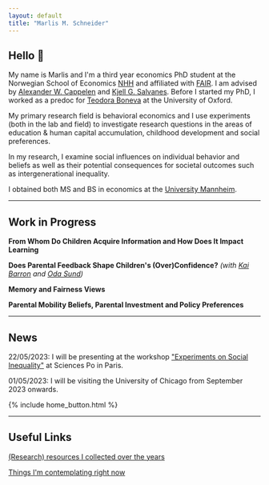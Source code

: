 ```yaml
---
layout: default
title: "Marlis M. Schneider"
---
```


## Hello 👋

My name is Marlis and I'm a third year economics PhD student at the Norwegian School of Economics [NHH](https://www.nhh.no/en/) and affiliated with [FAIR](https://www.nhh.no/en/research-centres/fair/). I am advised by [Alexander W. Cappelen](https://sites.google.com/view/alexander-w-cappelen/home) and [Kjell G. Salvanes](https://sites.google.com/view/kjellsalvanes/home). Before I started my PhD, I worked as a predoc for [Teodora Boneva](https://sites.google.com/site/bonevateodora/home) at the University of Oxford.

My primary research field is <span class="highlight">behavioral economics</span> and I use experiments (both in the lab and field) to investigate research questions in the areas of education & human capital accumulation, childhood development and social preferences.

In my research, I examine social influences on individual behavior and beliefs as well as their potential consequences for societal outcomes such as intergenerational inequality.

I obtained both MS and BS in economics at the [University Mannheim](https://www.vwl.uni-mannheim.de/en/).

---

## Work in Progress

**From Whom Do Children Acquire Information and How Does It Impact Learning**

**Does Parental Feedback Shape Children's (Over)Confidence?** _(with [Kai Barron](https://sites.google.com/site/kaibarron/) and [Oda Sund](https://sites.google.com/view/odasund/home))_

**Memory and Fairness Views**

**Parental Mobility Beliefs, Parental Investment and Policy Preferences**

---

## News

22/05/2023: I will be presenting at the workshop ["Experiments on Social Inequality"](https://rc28paris2023.sciencesconf.org) at Sciences Po in Paris.

01/05/2023: I will be visiting the University of Chicago from September 2023 onwards.

{% include home_button.html %}

---

## Useful Links

[(Research) resources I collected over the years](./resources)

[Things I'm contemplating right now](./current)

